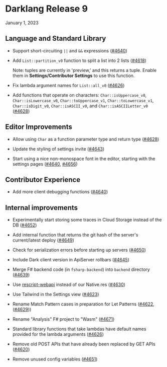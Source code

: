 # Darklang Release 9

January 1, 2023

## Language and Standard Library

- Support short-circuiting `||` and `&&` expressions
  ([#4640](https://github.com/darklang/dark/pull/4640))

- Add `List::partition_v0` function to split a list into 2 lists
  ([#4618](https://github.com/darklang/dark/pull/4618))

  Note: tuples are currently in 'preview,' and this returns a tuple. Enable them
  in **Settings/Contributor Settings** to use this function.

- Fix lambda argument names for `List::all_v0`
  ([#4626](https://github.com/darklang/dark/pull/4626))

- Add functions that operate on characters: `Char::isUppercase_v0`,
  `Char::isLowercase_v0`, `Char::toUppercase_v1`, `Char::toLowercase_v1`,
  `Char::isDigit_v0`, `Char::isASCII_v0`, and `Char::isASCIILetter_v0`
  ([#4628](https://github.com/darklang/dark/pull/4628))

## Editor Improvements

- Allow using `Char` as a function parameter type and return type
  ([#4628](https://github.com/darklang/dark/pull/4628))

- Update the styling of settings invite
  ([#4643](https://github.com/darklang/dark/pull/4643))

- Start using a nice non-monospace font in the editor, starting with the
  settings pages ([#4640](https://github.com/darklang/dark/pull/4640),
  [#4656](https://github.com/darklang/dark/pull/4656))

## Contributor Experience

- Add more client debugging functions
  ([#4640](https://github.com/darklang/dark/pull/4640))

## Internal improvements

- Experimentally start storing some traces in Cloud Storage instead of the DB
  ([#4652](https://github.com/darklang/dark/pull/4652))

- Add internal function that returns the git hash of the server's current/latest
  deploy ([#4649](https://github.com/darklang/dark/pull/4649))

- Check for serialization errors before starting up servers
  ([#4650](https://github.com/darklang/dark/pull/4650))

- Include Dark client version in ApiServer rollbars
  ([#4645](https://github.com/darklang/dark/pull/4645))

- Merge F# backend code (in `fsharp-backend`) into `backend` directory
  ([#4639](https://github.com/darklang/dark/pull/4639))

- Use [rescript-webapi](https://www.npmjs.com/package/rescript-webapi) instead
  of our Native.res ([#4630](https://github.com/darklang/dark/pull/4630))

- Use Tailwind in the Settings view
  ([#4623](https://github.com/darklang/dark/pull/4623))

- Rename Match Pattern cases in preparation for Let Patterns
  ([#4622](https://github.com/darklang/dark/pull/4622),
  ([#4629](https://github.com/darklang/dark/pull/4629)))

- Rename "Analysis" F# project to "Wasm"
  ([#4671](https://github.com/darklang/dark/pull/4671))

- Standard library functions that take lambdas have default names provided for
  the lambda arguments ([#4626](https://github.com/darklang/dark/pull/4626))

- Remove old POST APIs that have already been replaced by GET APIs
  ([#4620](https://github.com/darklang/dark/pull/4620))

- Remove unused config variables
  ([#4651](https://github.com/darklang/dark/pull/4651))
